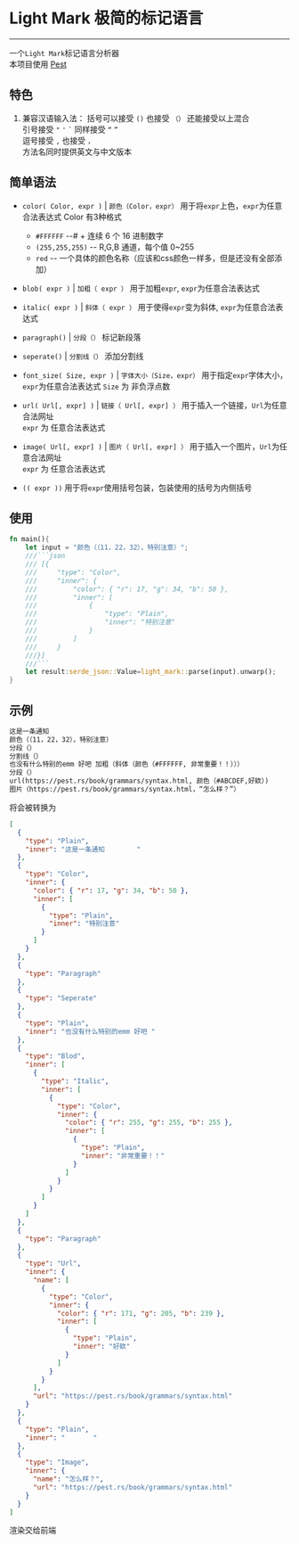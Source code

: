 # Light Mark 极简的标记语言

---
一个`Light Mark`标记语言分析器  
本项目使用 [Pest](https://pest.rs/)  

## 特色

1. 兼容汉语输入法：
   括号可以接受 `()` 也接受 `（）` 还能接受以上混合  
   引号接受 `"` `'` `` ` `` 同样接受 `“` `”`  
   逗号接受 `,` 也接受 `，`  
   方法名同时提供英文与中文版本

## 简单语法

- `color( Color, expr )` | `颜色（Color，expr）`
  用于将`expr`上色，`expr`为任意合法表达式
  Color 有3种格式

  - `#FFFFFF` --# + 连续 6 个 16 进制数字
  - `(255,255,255)` -- R,G,B 通道，每个值 0~255
  - `red` -- 一个具体的颜色名称（应该和css颜色一样多，但是还没有全部添加）

- `blob( expr )` | `加粗（ expr ）`
  用于加粗`expr`, `expr`为任意合法表达式

- `italic( expr )` | `斜体（ expr ）`
  用于使得`expr`变为斜体, `expr`为任意合法表达式

- `paragraph()` | `分段（）`
  标记新段落

- `seperate()` | `分割线（）`
  添加分割线

- `font_size( Size, expr )` | `字体大小（Size，expr）`
  用于指定`expr`字体大小，`expr`为任意合法表达式
  `Size` 为 非负浮点数

- `url( Url[, expr] )` | `链接（ Url[, expr] ）`
  用于插入一个链接，`Url`为任意合法网址  
  `expr` 为 任意合法表达式

- `image( Url[, expr] )` | `图片（ Url[, expr] ）`
  用于插入一个图片，`Url`为任意合法网址  
  `expr` 为 任意合法表达式

- `(( expr ))`
  用于将`expr`使用括号包装，包装使用的括号为内侧括号

## 使用

```rust
fn main(){
    let input = "颜色（（11，22，32），特别注意）";
    ///```json
    /// [{
    ///     "type": "Color",
    ///     "inner": {
    ///         "color": { "r": 17, "g": 34, "b": 50 },
    ///         "inner": [
    ///             {
    ///                 "type": "Plain",
    ///                 "inner": "特别注意"
    ///             }
    ///         ]
    ///     }
    ///}]
    ///```
    let result:serde_json::Value=light_mark::parse(input).unwarp();
}

```

## 示例

```txt
这是一条通知
颜色（（11，22，32），特别注意）
分段（）
分割线（）
也没有什么特别的emm 好吧 加粗（斜体（颜色（#FFFFFF, 非常重要！！）））
分段（）
url(https://pest.rs/book/grammars/syntax.html, 颜色（#ABCDEF,好欸）)
图片（https://pest.rs/book/grammars/syntax.html，“怎么样？”）
```

将会被转换为

```json
[
  {
    "type": "Plain",
    "inner": "这是一条通知        "
  },
  {
    "type": "Color",
    "inner": {
      "color": { "r": 17, "g": 34, "b": 50 },
      "inner": [
        {
          "type": "Plain",
          "inner": "特别注意"
        }
      ]
    }
  },
  {
    "type": "Paragraph"
  },
  {
    "type": "Seperate"
  },
  {
    "type": "Plain",
    "inner": "也没有什么特别的emm 好吧 "
  },
  {
    "type": "Blod",
    "inner": [
      {
        "type": "Italic",
        "inner": [
          {
            "type": "Color",
            "inner": {
              "color": { "r": 255, "g": 255, "b": 255 },
              "inner": [
                {
                  "type": "Plain",
                  "inner": "非常重要！！"
                }
              ]
            }
          }
        ]
      }
    ]
  },
  {
    "type": "Paragraph"
  },
  {
    "type": "Url",
    "inner": {
      "name": [
        {
          "type": "Color",
          "inner": {
            "color": { "r": 171, "g": 205, "b": 239 },
            "inner": [
              {
                "type": "Plain",
                "inner": "好欸"
              }
            ]
          }
        }
      ],
      "url": "https://pest.rs/book/grammars/syntax.html"
    }
  },
  {
    "type": "Plain",
    "inner": "       "
  },
  {
    "type": "Image",
    "inner": {
      "name": "怎么样？",
      "url": "https://pest.rs/book/grammars/syntax.html"
    }
  }
]
```

渲染交给前端
